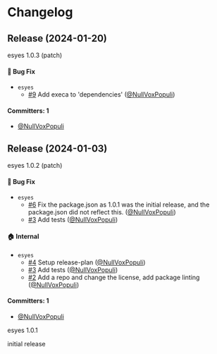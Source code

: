 # Changelog
## Release (2024-01-20)

esyes 1.0.3 (patch)

#### :bug: Bug Fix
* `esyes`
  * [#9](https://github.com/starbeamjs/esyes/pull/9) Add execa to 'dependencies' ([@NullVoxPopuli](https://github.com/NullVoxPopuli))

#### Committers: 1
- [@NullVoxPopuli](https://github.com/NullVoxPopuli)
## Release (2024-01-03)

esyes 1.0.2 (patch)

#### :bug: Bug Fix
* `esyes`
  * [#6](https://github.com/starbeamjs/esyes/pull/6) Fix the package.json as 1.0.1 was the initial release, and the package.json did not reflect this. ([@NullVoxPopuli](https://github.com/NullVoxPopuli))
  * [#3](https://github.com/starbeamjs/esyes/pull/3) Add tests ([@NullVoxPopuli](https://github.com/NullVoxPopuli))

#### :house: Internal
* `esyes`
  * [#4](https://github.com/starbeamjs/esyes/pull/4) Setup release-plan ([@NullVoxPopuli](https://github.com/NullVoxPopuli))
  * [#3](https://github.com/starbeamjs/esyes/pull/3) Add tests ([@NullVoxPopuli](https://github.com/NullVoxPopuli))
  * [#2](https://github.com/starbeamjs/esyes/pull/2) Add a repo and change the license, add package linting ([@NullVoxPopuli](https://github.com/NullVoxPopuli))

#### Committers: 1
- [@NullVoxPopuli](https://github.com/NullVoxPopuli)

esyes 1.0.1

initial release
